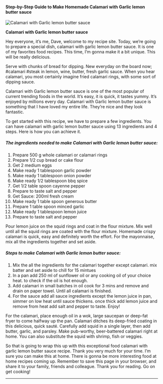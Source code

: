             

#### Step-by-Step Guide to Make Homemade Calamari with Garlic lemon butter sauce

![Calamari with Garlic lemon butter sauce](https://img-global.cpcdn.com/recipes/c9e54cbb43a48a2a/751x532cq70/calamari-with-garlic-lemon-butter-sauce-recipe-main-photo.jpg)

**Calamari with Garlic lemon butter sauce**

Hey everyone, it’s me, Dave, welcome to my recipe site. Today, we’re going to prepare a special dish, calamari with garlic lemon butter sauce. It is one of my favorites food recipes. This time, I’m gonna make it a bit unique. This will be really delicious.

Serve with chunks of bread for dipping. New everyday on the board now; #calamari #steak in lemon, wine, butter, fresh garlic sauce. When you hear calamari, you most certainly imagine fried calamari rings, with some sort of dipping sauce.

Calamari with Garlic lemon butter sauce is one of the most popular of current trending foods in the world. It’s easy, it is quick, it tastes yummy. It’s enjoyed by millions every day. Calamari with Garlic lemon butter sauce is something that I have loved my entire life. They’re nice and they look fantastic.

To get started with this recipe, we have to prepare a few ingredients. You can have calamari with garlic lemon butter sauce using 13 ingredients and 4 steps. Here is how you can achieve it.

##### The ingredients needed to make Calamari with Garlic lemon butter sauce:

1.  Prepare 500 g whole calamari or calamari rings
2.  Prepare 1/2 cup bread or cake flour
3.  Get 2 medium eggs
4.  Make ready 1 tablespoon garlic powder
5.  Make ready 1 tablespoon onion powder
6.  Make ready 1/2 tablespoon bbq spice
7.  Get 1/2 table spoon cayenne pepper
8.  Prepare to taste salt and pepper
9.  Get Sauce: 200ml fresh cream
10.  Make ready 1 table spoon generous butter
11.  Prepare 1 table spoon minced garlic
12.  Make ready 1 tablespoon lemon juice
13.  Prepare to taste salt and pepper

Pour lemon juice on the squid rings and coat in the flour mixture. Mix well until all the squid rings are coated with the flour mixture. Homemade crispy calamari is quick, easy and definitely worth the effort. For the mayonnaise, mix all the ingredients together and set aside.

##### Steps to make Calamari with Garlic lemon butter sauce:

1.  Mix the all the ingredients for the calamari together except calamari. mix batter and set aside to chill for 15 mintues
2.  In a pan add 250 ml of sunflower oil or any cooking oil of your choice heat. to check if the oil is hot enough.
3.  Add calamari in small batches in oil cook for 3 mins and remove and drain on paper towel. Until all calamari is finished.
4.  For the sauce add all sauce ingredients except the lemon juice in pan, simmer on low heat until sauce thickens. once thick add lemon juice and remove from heat add salt and pepper to taste. Enjoy!

For the calamari, place enough oil in a wok, large saucepan or deep-fat fryer to come halfway up the pan. Calamari ditches its deep-fried coating in this delicious, quick sauté. Carefully add squid in a single layer, then add butter, garlic, and parsley. Make pub-worthy, beer-battered calamari right at home. You can also substitute the squid with shrimp, fish or veggies.

So that is going to wrap this up with this exceptional food calamari with garlic lemon butter sauce recipe. Thank you very much for your time. I’m sure you can make this at home. There is gonna be more interesting food at home recipes coming up. Remember to save this page in your browser, and share it to your family, friends and colleague. Thank you for reading. Go on get cooking!

* * *